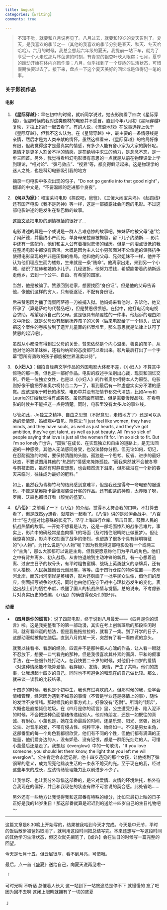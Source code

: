 ```yaml
---
title: August
categories: [writing]
comments: true

---
```


> 不知不觉，就要和八月说再见了。八月过去，就要和19岁的夏天告别了。夏天，是我喜欢的季节之一（其他的我喜欢的季节分别是春天、秋天、冬天哈哈哈）。六月的时候，我总会想起六年级的夏天，我提前一站下车，就为了享受一个人走过那片林茵道的时刻，有青翠的银杏叶映入眼帘；七月，夏季的躁动开始在体内兴风作浪；八月，似乎找到了一个舒适的生活状态，可惜假期快要过去了。接下来，盘点一下这个夏天美好的回忆或是值得记一笔的事。

### 关于影视作品

#### 电影

1. **《星际穿越》**：早在初中的时候，就听同学说过，她去影院看了四次《星际穿越》，但那时候的我对这类题材的电影并不感冒。直到今年八月初《星际穿越》复映，才拉上妈妈一起去看了。有的人说，《流浪地球》在故事选择上优于《星际穿越》，但我不这么认为。在《星际穿越》中，最主要的一条情感线是亲情，然后才是为人类奉献的情怀。虽然这样看来，《星际穿越》的格局好像有限，但我觉得这才是最真实的情感，有多少人能有舍小家为大家的胸怀呢。亲情才是更多人割舍不掉的情感，是在绝境中求生的动力，是念念不忘，是一步三回首。另外，我觉得看科幻电影很有意思的一点就是从前在物理课堂上学到理论，“相对论”、“弹弓效应”、“视界”等，都变得鲜活起来。这是物理学的迷人之处，也是科幻电影吸引我的地方

   摘录一句电影中多次出现的句子，"Do not go gentle into that good night"，翻译的中文是，“不要温顺的走进那个良夜”。

2. **《何以为家》**：和宝莱坞电影《摔跤吧，爸爸》、《三傻大闹宝莱坞》、《起跑线》还有国产电影《我不是药神》等一样，这是一部披露社会问题的电影。不过这部电影讲述的是发生在黎巴嫩的故事。

   [这篇文章](https://zhuanlan.zhihu.com/p/64318586)把电影的剧情概括的很好了…

   电影讲述的算是一个或说是一群人苦难悲惨的故事吧。妹妹萨哈被父母“送”给了阿萨德，并最终小产而死，单身母亲拉赫被拘留，留下儿子约纳斯……影片中还有一些配角，他们和主人公有着相似悲惨的经历。但是一向泪点很低的我在整场电影中都没有落泪。大概是因为主人公小男孩面对不公命运的倔强抗争使得电影呈现的并非是压抑的格局。他和他的父母、兄弟姐妹不一样，他并不认为他们理应生而为蝼蚁，生来就是一条“贱命”。他离家出走，来到另一个小城，结识了拉赫和她的小儿子。几经波折，他努力攒钱，希望能带着约纳斯远走他乡，去到一个公平、自由、有希望的国家。

   当然，他是被骗了。赞恩回到老家，想要找回“身份证”。但是他的父母告诉他，像他们这样的穷人，只有驱逐证，不配有身份证。

   后来赞恩因为捅了混蛋阿萨德一刀被捕入狱。他妈妈来看他时，告诉他，她又怀孕了（算是萨哈的代替品吧），但是赞恩很愤怒。在狱中，他打电话向电视台求助，希望起诉自己的父母。这是很具有颠覆性的一件事，他起诉的理由如文中所说，就是父母没有起到抚养孩子的义务（后来电影给了一个镜头，法官把这个案件的卷宗放到了遗弃儿童罪的档案堆里，那么意思就是法律上认可了赞恩的起诉吧）。

   虽然从小都没有得到过父母的关爱，赞恩依然是个内心温柔、善良的孩子，从他对他的弟弟妹妹，还有约纳斯的态度都可以看出来。影片最后打出了一个字幕“愿所有勇敢的孩子都能被世界温柔以待”。

3. **《小妇人》**：翻拍自经典文学作品的外国电影大体都不差，《小妇人》不算其中惊艳的那一类，但也是一部好作品。电影的叙述手法别出心裁，现实和回忆交织。乔是一位独立女性，也是以《小妇人》的作者奥尔柯特本人为原型。电影则好像干脆把乔和奥尔柯特合二为一了，看到最后有一种虚虚实实分不清的感觉。应该是限于时长的缘故，电影中并没有把情节都交代清楚，比如Amy和Laurie的订婚我觉得有点突然，虽然前面有铺垫，但是需要慢慢品味，在看电影的时候并不能把这一点捋清楚。同时，电影里没有太多Jo的事业线。

   尽管如此，Jo独立之精神、自由之思想（不好意思，走错地方了）还是可以从她的爱情观、婚姻观中瞥见。附原文:"I just feel like women, they have minds, and they have souls, as well as just hearts, and they've got ambition, they've got talent, as well as just beauty. All I'm so sick of people saying that love is just all the women fit for. I'm so sick to fit. But I'm so lonely!"也许，“孤独”在成长、在实现独立和自由的道路上，是无法回避的一种感受。其他人无法感同身受，也没法替你分担。但无论如何，切记，在忍耐孤独的时候，要保持清醒的头脑，孤独是一个思考、反省、进步的最好状态，不要试图用其他的“热烈的”情感来掩饰孤独。“而我果然就不会被冬寒与剪枝击败，虽然有时静夜想想，也会黯然流下泪来，但那些泪在一个新的春天来临时，往往成为最好的肥料。”

   如上，虽然我为青梅竹马的结局感到意难平，但是我还是得夸一夸电影的服道化，不愧是拿奥斯卡最佳服装设计奖的作品。还有甜茶的神颜，太养眼了呀，罗南、沃森也都很好看（颜党的盛宴）。

4. **《八佰》**：之前看了一下《八佰》的介绍，觉得不太符合我的口味，不打算去看了，但是既然yy想看，就陪她一起看了。《八佰》讲的是淞沪会战中，“八百壮士”在力量对比悬殊的状况下，坚守上海四行仓库、阻击日军，鼓舞人民的抗战热情的故事。一开始不想看是认为，这是一部场面惨烈的战争苦难片。事实上，影片中的确经常是血肉横飞的场面（及时捂住眼睛防止做噩梦）。但让我惊喜的是，影片不仅刻画了战争的惨烈，也塑造了很多个具有鲜明特征的“小人物”。为什么说是“小人物”呢？因为我觉得这部电影没有一个或两三个“主角”，那么大家都可以说是主角，但我更愿意称他们为平凡的角色。他们之中有背井离乡、初入战场，从害怕退缩到主动冲锋的新兵，有一心想着逃离、过安生日子的软骨头，有平时粗鲁蛮横、战场上英勇就义的杂牌兵，还有军人楷模、人民英雄谢晋元谢局座，等等。由于四行仓库的特殊位置——苏州河北岸，而苏州河南岸是英租界，影片还刻画了一批平民众生像，借他们的反应，侧面描写战争的状况，同时也由他们在守卫战中心理状态发生的变化，表达出战士们的牺牲奉献，唤醒了国人的抗战热情与觉悟。总的说来，不考虑影片对真实历史的改编，《八佰》的确值得观众们的好评。

#### 动漫

- **《四月是你的谎言》**：说了四部电影，终于说到八月最爱——《四月是你的谎言》啦。这是我完整看下的第一部动漫，其实在考上创新班后的那段空闲时间，就有看四谎的想法，但是我拖拖拉拉的，就看了一集。到了开学的日子，这部动漫就被抛在脑后。直到八月的某一天，突然有了看一看四谎的念头。

  就我以往看书、看剧的经验，四谎并不是那种摄人心魄的作品，让人看一眼就不忍放下，想要一口气看完的那种。但是我很喜欢其朴素的画风、平和的叙事手法，在一些细节处打动人。在我快要二十岁的时候，对他们十四岁的爱情（对这种情感能不能算爱情，我存疑）、友情、亲情，产生了共鸣。他们的故事，让我想起十四岁的自己，同时也不可避免的和现在的自己做比较。那么，就来谈一谈我的比较结果。

  十四岁的时候，我也是个初中生，我也有过喜欢的人。但那时候的我，没学会情绪管理，经常因为遇到不如意的事情（不管是学业还是感情上的事），随性的发泄不良情绪。那时候我的处事方式上，好像没有“忍耐”。所谓的“倾诉”，大概也是直接倾倒垃圾。在《四月是你的谎言》里，公生遭受打击、陷入泥淖的时候，不会把这种负面情绪传递给别人。他对待朋友，还是一如既往的真诚、有耐心。小薰也是，她在生命最后的时间，还是乐观、阳光、坚强，她对公生、对音乐的爱，不带有侵占性、纯粹干净、始终如一。不仅是男女主角，这部番里的每一个角色我都很欣赏，他们有不同的个性，但他们都有满满的正能量，他们爱身边的人，没有妒忌、没有记恨，都是一群阳光灿烂的人。可惜小薰最后还是走了。我想起《everglow》中的一句歌词，"If you love someone, you should let them know, the light that you left me will everglow"。公生肯定会永远记得，他十四岁遇见的那个女孩，让他找到了弹钢琴的意义，成为照亮他黯淡生活的一束永不熄灭的光。至于现在的我，经过这些年来的成长，应该情绪管理能力比以前进步不少了。

  让我惊讶、也让我分外珍惜这部番的，是它对爱情、友情的环境烘托，格外符合我现在的偏好，并且和我现在的状态有种不可言说的契合感。此处省略……

  另外还有一些地方让我觉得我和这部番有特殊的缘分，比如它最初上映的日子正好是我的14岁生日！那这部番就算是迟迟到的送给十四岁自己的生日礼物吧～

------

这篇文章是8.30晚上开始写的，结果被我咕到今天才完成。今天是中元节，平时的饭后散步被爸妈取消了，就利用这段时间把总结写完。本来还想写一写这段时间的其他学习生活状态，但这次就先搁笔了，【或许】会在生日的时候写一篇完整的回望。

今天是七月十五，但云层很厚，看不到月亮，可惜哦。

最后，点一首《盛夏》送给自己，向夏天说再见啦～

「 

  可时光啊 不听话 总催着人长大
  这一站到下一站旅途总是停不下
  就慢慢的 忘了吧 因为回不去啊
  这闭上眼睛就拥有了一切的盛夏

​                          」
